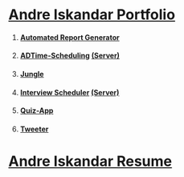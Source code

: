 # [Andre Iskandar Portfolio](http://www.andreiskandar.com)
1. #### [Automated Report Generator](https://github.com/andreiskandar/automated-report-generator)
2. #### [ADTime-Scheduling](https://github.com/andreiskandar/adtime-scheduling) [(Server)](https://github.com/andreiskandar/adtime-scheduling-api)
3. #### [Jungle](https://github.com/andreiskandar/jungle)
4. #### [Interview Scheduler](https://github.com/andreiskandar/scheduler) [(Server)](https://github.com/andreiskandar/scheduler-api-server)
5. #### [Quiz-App](https://github.com/andreiskandar/quiz-app)
6. #### [Tweeter](https://github.com/andreiskandar/tweeter)

# [Andre Iskandar Resume](http://www.andreiskandar.com/docs/Andre_Iskandar_Resume.pdf)
